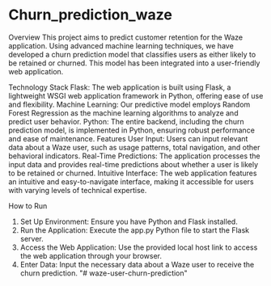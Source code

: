 # Churn_prediction_waze


Overview
This project aims to predict customer retention for the Waze application. Using advanced machine learning techniques, we have developed a churn prediction model that classifies users as either likely to be retained or churned. This model has been integrated into a user-friendly web application.

Technology Stack
Flask: The web application is built using Flask, a lightweight WSGI web application framework in Python, offering ease of use and flexibility.
Machine Learning: Our predictive model employs Random Forest Regression as the machine learning algorithms to analyze and predict user behavior. 
Python: The entire backend, including the churn prediction model, is implemented in Python, ensuring robust performance and ease of maintenance.
Features
User Input: Users can input relevant data about a Waze user, such as usage patterns, total navigation, and other behavioral indicators.
Real-Time Predictions: The application processes the input data and provides real-time predictions about whether a user is likely to be retained or churned.
Intuitive Interface: The web application features an intuitive and easy-to-navigate interface, making it accessible for users with varying levels of technical expertise.

How to Run
1. Set Up Environment: Ensure you have Python and Flask installed.
2. Run the Application: Execute the app.py Python file to start the Flask server.
3. Access the Web Application: Use the provided local host link to access the web application through your browser.
4. Enter Data: Input the necessary data about a Waze user to receive the churn prediction.
"# waze-user-churn-prediction" 
